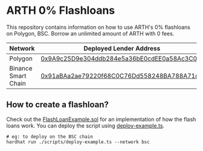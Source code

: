 # ARTH 0% Flashloans

This repository contains information on how to use ARTH's 0% flashloans on Polygon, BSC. Borrow an unlimited amount of ARTH with 0 fees.

| Network             | Deployed Lender Address                                                                                                  |
| ------------------- | ------------------------------------------------------------------------------------------------------------------------ |
| Polygon             | [0x9A9c25D9e304ddb284e5a36bE0cdEE0a58Ac3C04](https://polygonscan.com/address/0x9A9c25D9e304ddb284e5a36bE0cdEE0a58Ac3C04) |
| Binance Smart Chain | [0x91aBAa2ae79220f68C0C76Dd558248BA788A71cD](https://bscscan.com/address/0x91aBAa2ae79220f68C0C76Dd558248BA788A71cD)     |

## How to create a flashloan?

Check out the [FlashLoanExample.sol](./contracts/FlashLoanExample.sol) for an implementation of how the flash loans work. You can deploy the script
using [deploy-example.ts](./scripts/deploy-example.ts).

```
# eg: to deploy on the BSC chain
hardhat run ./scripts/deploy-example.ts --network bsc
```
